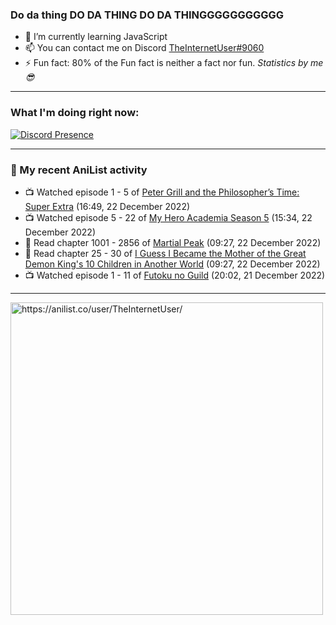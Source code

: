 ### Do da thing DO DA THING DO DA THINGGGGGGGGGGG

- 🌱 I’m currently learning JavaScript
- 📫 You can contact me on Discord [TheInternetUser#9060](https://discord.com/users/534117072796385300)
- ⚡ Fun fact: 80% of the Fun fact is neither a fact nor fun. _Statistics by me 😎_
<hr>
 
### What I'm doing right now:
[![Discord Presence](https://lanyard.cnrad.dev/api/534117072796385300)](https://discord.com/users/534117072796385300)
<hr>
  
### 🌸 My recent AniList activity

<!-- ANILIST_ACTIVITY:start -->

-   📺 Watched episode 1 - 5 of [Peter Grill and the Philosopher’s Time: Super Extra](https://anilist.co/anime/141400) (16:49, 22 December 2022)
-   📺 Watched episode 5 - 22 of [My Hero Academia Season 5](https://anilist.co/anime/117193) (15:34, 22 December 2022)
-   📖 Read chapter 1001 - 2856 of [Martial Peak](https://anilist.co/manga/104494) (09:27, 22 December 2022)
-   📖 Read chapter 25 - 30 of [I Guess I Became the Mother of the Great Demon King's 10 Children in Another World](https://anilist.co/manga/109235) (09:27, 22 December 2022)
-   📺 Watched episode 1 - 11 of [Futoku no Guild](https://anilist.co/anime/146233) (20:02, 21 December 2022)

<!-- ANILIST_ACTIVITY:end -->
<hr>

<img width="500" alt="https://anilist.co/user/TheInternetUser/" src="https://img.anili.st/User/929966"/>
